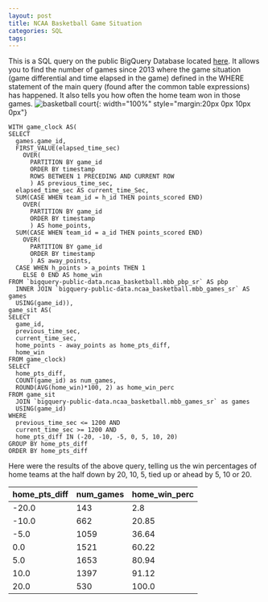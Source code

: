 ```yaml
---
layout: post
title: NCAA Basketball Game Situation
categories: SQL
tags:
---
```

This is a SQL query on the public BigQuery Database located [here](https://console.cloud.google.com/marketplace/details/ncaa-bb-public/ncaa-basketball). It allows you to find the number of games since 2013 where the game situation (game differential and time elapsed in the game) defined in the WHERE statement of the main query (found after the common table expressions) has happened. It also tells you how often the home team won in those games.
![basketball court](https://images.unsplash.com/photo-1560553814-060afcd8904a?ixlib=rb-1.2.1&ixid=eyJhcHBfaWQiOjEyMDd9&auto=format&fit=crop&w=667&q=80){: width="100%" style="margin:20px 0px 10px 0px"}

```
WITH game_clock AS(
SELECT
  games.game_id,
  FIRST_VALUE(elapsed_time_sec)
    OVER(
      PARTITION BY game_id
      ORDER BY timestamp
      ROWS BETWEEN 1 PRECEDING AND CURRENT ROW
      ) AS previous_time_sec,
  elapsed_time_sec AS current_time_Sec,
  SUM(CASE WHEN team_id = h_id THEN points_scored END)
    OVER(
      PARTITION BY game_id
      ORDER BY timestamp
      ) AS home_points,
  SUM(CASE WHEN team_id = a_id THEN points_scored END)
    OVER(
      PARTITION BY game_id
      ORDER BY timestamp
      ) AS away_points,
  CASE WHEN h_points > a_points THEN 1
    ELSE 0 END AS home_win
FROM `bigquery-public-data.ncaa_basketball.mbb_pbp_sr` AS pbp
  INNER JOIN `bigquery-public-data.ncaa_basketball.mbb_games_sr` AS games
  USING(game_id)),
game_sit AS(
SELECT
  game_id,
  previous_time_sec,
  current_time_sec,
  home_points - away_points as home_pts_diff,
  home_win
FROM game_clock)
SELECT
  home_pts_diff,
  COUNT(game_id) as num_games,
  ROUND(AVG(home_win)*100, 2) as home_win_perc
FROM game_sit
  JOIN `bigquery-public-data.ncaa_basketball.mbb_games_sr` as games
  USING(game_id)
WHERE
  previous_time_sec <= 1200 AND
  current_time_sec >= 1200 AND
  home_pts_diff IN (-20, -10, -5, 0, 5, 10, 20)
GROUP BY home_pts_diff
ORDER BY home_pts_diff
```

Here were the results of the above query, telling us the win percentages of home teams at the half down by 20, 10, 5, tied up or ahead by 5, 10 or 20.

|home_pts_diff|num_games|home_win_perc|
|-------------|---------|-------------|
|-20.0        |143      |2.8          |
|-10.0        |662      |20.85        |
|-5.0         |1059     |36.64        |
|0.0          |1521     |60.22        |
|5.0          |1653     |80.94        |
|10.0         |1397     |91.12        |
|20.0         |530      |100.0        |
